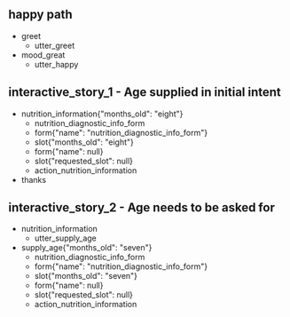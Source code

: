 ## happy path
* greet
  - utter_greet
* mood_great
  - utter_happy

## interactive_story_1 - Age supplied in initial intent
* nutrition_information{"months_old": "eight"}
    - nutrition_diagnostic_info_form
    - form{"name": "nutrition_diagnostic_info_form"}
    - slot{"months_old": "eight"}
    - form{"name": null}
    - slot{"requested_slot": null}
    - action_nutrition_information
* thanks

## interactive_story_2 - Age needs to be asked for
* nutrition_information
    - utter_supply_age
* supply_age{"months_old": "seven"}
    - nutrition_diagnostic_info_form
    - form{"name": "nutrition_diagnostic_info_form"}
    - slot{"months_old": "seven"}
    - form{"name": null}
    - slot{"requested_slot": null}
    - action_nutrition_information
